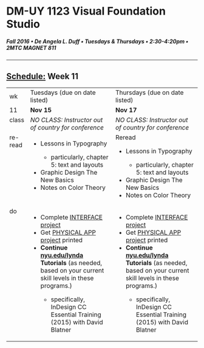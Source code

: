 # DM-UY 1123 Visual Foundation Studio
##### Fall 2016 • De Angela L. Duff • Tuesdays & Thursdays • 2:30-4:20pm • 2MTC MAGNET 811 
---
## [Schedule:](dm1123_schedule_overview.md) Week 11

<table>
<tr>
<td>wk</td>
<td>Tuesdays (due on date listed)</td>
<td>Thursdays (due on date listed)</td>
</tr>
<tr>
  <td valign="top">11</td>
  <td valign="top"><strong>Nov 15</strong></td>
  <td valign="top"><strong>Nov 17</strong></td>
</tr>

<!-- class -->
<tr>
  <td valign="top">class</td>
  

  <td valign="top" width="48%"><i>NO CLASS: Instructor out of country for conference</i></td>  
  <td valign="top" width="48%"><i>NO CLASS: Instructor out of country for conference</i></td>
</tr>

<!-- read -->
<tr>
  <td valign="top">re-read</td>
  

  <td valign="top" width="48%">
  <ul>
  <li>Lessons in Typography</li>
  <ul>
  <li>particularly, chapter 5: text and layouts</li></ul>
  <li>Graphic Design The New Basics</li>
  <li>Notes on Color Theory</li>
  </ul></td>  
  <td valign="top" width="48%">Reread<br>
  <ul>
  <li>Lessons in Typography</li>
  <ul>
  <li>particularly, chapter 5: text and layouts</li></ul>
  <li>Graphic Design The New Basics</li>
  <li>Notes on Color Theory</li>
  </ul></td>
</tr>

<!-- do -->
<tr>
  <td valign="top">do</td>
  
  

<td valign="top">
  <ul>
  <li>Complete <a href="dm1123vfs_projects_interface.md">INTERFACE project</a></li>
<li>Get <a href="dm1123vfs_projects_pa.md">PHYSICAL APP project</a> printed</li>
<li><strong>Continue <a href="http://nyu.edu/lynda">nyu.edu/lynda</a> Tutorials</strong> (as needed, based on your current skill levels in these programs.)</li>
<ul>
<li>specifically, InDesign CC Essential Training (2015) with David Blatner</li>
</ul>
</ul></td>

<td valign="top">
  <ul>
  <li>Complete <a href="dm1123vfs_projects_interface.md">INTERFACE project</a></li>
<li>Get <a href="dm1123vfs_projects_pa.md">PHYSICAL APP project</a> printed</li>

  <li><strong>Continue <a href="http://nyu.edu/lynda">nyu.edu/lynda</a> Tutorials</strong> (as needed, based on your current skill levels in these programs.)</li>
  <ul>
<li>specifically, InDesign CC Essential Training (2015) with David Blatner</li>
</ul></ul>
  </td>
</tr>
</table>


